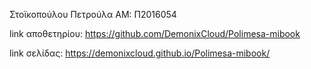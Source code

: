 

Στοϊκοπούλου Πετρούλα ΑΜ: Π2016054

link αποθετηρίου: https://github.com/DemonixCloud/Polimesa-mibook

link σελίδας: https://demonixcloud.github.io/Polimesa-mibook/
